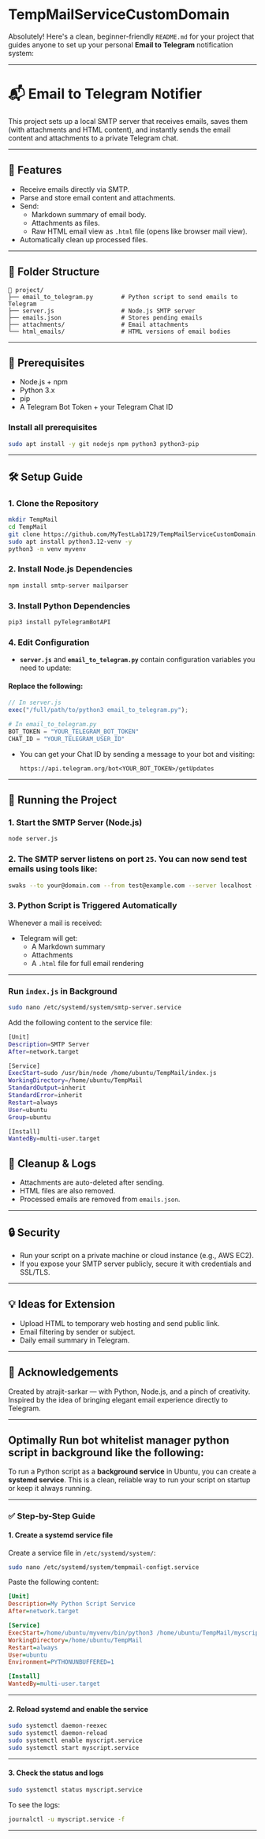 # TempMailServiceCustomDomain

Absolutely! Here's a clean, beginner-friendly `README.md` for your project that guides anyone to set up your personal **Email to Telegram** notification system:

---

# 📬 Email to Telegram Notifier

This project sets up a local SMTP server that receives emails, saves them (with attachments and HTML content), and instantly sends the email content and attachments to a private Telegram chat.

---

## 🚀 Features

- Receive emails directly via SMTP.
- Parse and store email content and attachments.
- Send:
  - Markdown summary of email body.
  - Attachments as files.
  - Raw HTML email view as `.html` file (opens like browser mail view).
- Automatically clean up processed files.

---

## 📁 Folder Structure

```
📁 project/
├── email_to_telegram.py        # Python script to send emails to Telegram
├── server.js                   # Node.js SMTP server
├── emails.json                 # Stores pending emails
├── attachments/                # Email attachments
└── html_emails/                # HTML versions of email bodies
```
---

## 🧰 Prerequisites

- Node.js + npm
- Python 3.x
- pip
- A Telegram Bot Token + your Telegram Chat ID

### Install all prerequisites
```bash
sudo apt install -y git nodejs npm python3 python3-pip
```
---

## 🛠️ Setup Guide

### 1. Clone the Repository

```bash
mkdir TempMail
cd TempMail
git clone https://github.com/MyTestLab1729/TempMailServiceCustomDomain.git .
sudo apt install python3.12-venv -y
python3 -m venv myvenv
```

### 2. Install Node.js Dependencies

```bash
npm install smtp-server mailparser
```

### 3. Install Python Dependencies

```bash
pip3 install pyTelegramBotAPI
```

### 4. Edit Configuration

- **`server.js`** and **`email_to_telegram.py`** contain configuration variables you need to update:

#### Replace the following:

```js
// In server.js
exec("/full/path/to/python3 email_to_telegram.py");
```

```py
# In email_to_telegram.py
BOT_TOKEN = "YOUR_TELEGRAM_BOT_TOKEN"
CHAT_ID = "YOUR_TELEGRAM_USER_ID"
```

- You can get your Chat ID by sending a message to your bot and visiting:
  ```
  https://api.telegram.org/bot<YOUR_BOT_TOKEN>/getUpdates
  ```

---

## 🚦 Running the Project

### 1. Start the SMTP Server (Node.js)

```bash
node server.js
```

### 2. The SMTP server listens on port `25`. You can now send test emails using tools like:

```bash
swaks --to your@domain.com --from test@example.com --server localhost --data "Subject: Hello\n\nThis is a test email."
```

### 3. Python Script is Triggered Automatically

Whenever a mail is received:
- Telegram will get:
  - A Markdown summary
  - Attachments
  - A `.html` file for full email rendering

---

### Run `index.js` in Background

```bash
sudo nano /etc/systemd/system/smtp-server.service
```
Add the following content to the service file:
```bash
[Unit]
Description=SMTP Server
After=network.target

[Service]
ExecStart=sudo /usr/bin/node /home/ubuntu/TempMail/index.js
WorkingDirectory=/home/ubuntu/TempMail
StandardOutput=inherit
StandardError=inherit
Restart=always
User=ubuntu
Group=ubuntu

[Install]
WantedBy=multi-user.target


```

## 🧹 Cleanup & Logs

- Attachments are auto-deleted after sending.
- HTML files are also removed.
- Processed emails are removed from `emails.json`.

---

## 🔒 Security

- Run your script on a private machine or cloud instance (e.g., AWS EC2).
- If you expose your SMTP server publicly, secure it with credentials and SSL/TLS.

---

## 💡 Ideas for Extension

- Upload HTML to temporary web hosting and send public link.
- Email filtering by sender or subject.
- Daily email summary in Telegram.

---

## 🙌 Acknowledgements

Created by atrajit-sarkar — with Python, Node.js, and a pinch of creativity.  
Inspired by the idea of bringing elegant email experience directly to Telegram.

---

## Optimally Run bot whitelist manager python script in background like the following:

To run a Python script as a **background service** in Ubuntu, you can create a **systemd service**. This is a clean, reliable way to run your script on startup or keep it always running.

---

### ✅ Step-by-Step Guide


#### 1. **Create a systemd service file**

Create a service file in `/etc/systemd/system/`:

```bash
sudo nano /etc/systemd/system/tempmail-configt.service
```

Paste the following content:

```ini
[Unit]
Description=My Python Script Service
After=network.target

[Service]
ExecStart=/home/ubuntu/myvenv/bin/python3 /home/ubuntu/TempMail/myscript.py
WorkingDirectory=/home/ubuntu/TempMail
Restart=always
User=ubuntu
Environment=PYTHONUNBUFFERED=1

[Install]
WantedBy=multi-user.target
```

---

#### 2. **Reload systemd and enable the service**

```bash
sudo systemctl daemon-reexec
sudo systemctl daemon-reload
sudo systemctl enable myscript.service
sudo systemctl start myscript.service
```

---

#### 3. **Check the status and logs**

```bash
sudo systemctl status myscript.service
```

To see the logs:

```bash
journalctl -u myscript.service -f
```

---



